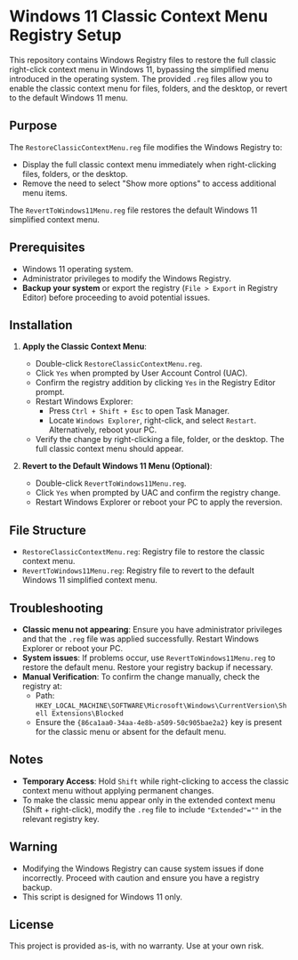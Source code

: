 # Windows 11 Classic Context Menu Registry Setup

This repository contains Windows Registry files to restore the full classic right-click context menu in Windows 11, bypassing the simplified menu introduced in the operating system. The provided `.reg` files allow you to enable the classic context menu for files, folders, and the desktop, or revert to the default Windows 11 menu.

## Purpose
The `RestoreClassicContextMenu.reg` file modifies the Windows Registry to:
- Display the full classic context menu immediately when right-clicking files, folders, or the desktop.
- Remove the need to select "Show more options" to access additional menu items.

The `RevertToWindows11Menu.reg` file restores the default Windows 11 simplified context menu.

## Prerequisites
- Windows 11 operating system.
- Administrator privileges to modify the Windows Registry.
- **Backup your system** or export the registry (`File > Export` in Registry Editor) before proceeding to avoid potential issues.

## Installation
1. **Apply the Classic Context Menu**:
   - Double-click `RestoreClassicContextMenu.reg`.
   - Click `Yes` when prompted by User Account Control (UAC).
   - Confirm the registry addition by clicking `Yes` in the Registry Editor prompt.
   - Restart Windows Explorer:
     - Press `Ctrl + Shift + Esc` to open Task Manager.
     - Locate `Windows Explorer`, right-click, and select `Restart`. Alternatively, reboot your PC.
   - Verify the change by right-clicking a file, folder, or the desktop. The full classic context menu should appear.

2. **Revert to the Default Windows 11 Menu (Optional)**:
   - Double-click `RevertToWindows11Menu.reg`.
   - Click `Yes` when prompted by UAC and confirm the registry change.
   - Restart Windows Explorer or reboot your PC to apply the reversion.

## File Structure
- `RestoreClassicContextMenu.reg`: Registry file to restore the classic context menu.
- `RevertToWindows11Menu.reg`: Registry file to revert to the default Windows 11 simplified context menu.

## Troubleshooting
- **Classic menu not appearing**: Ensure you have administrator privileges and that the `.reg` file was applied successfully. Restart Windows Explorer or reboot your PC.
- **System issues**: If problems occur, use `RevertToWindows11Menu.reg` to restore the default menu. Restore your registry backup if necessary.
- **Manual Verification**: To confirm the change manually, check the registry at:
  - Path: `HKEY_LOCAL_MACHINE\SOFTWARE\Microsoft\Windows\CurrentVersion\Shell Extensions\Blocked`
  - Ensure the `{86ca1aa0-34aa-4e8b-a509-50c905bae2a2}` key is present for the classic menu or absent for the default menu.

## Notes
- **Temporary Access**: Hold `Shift` while right-clicking to access the classic context menu without applying permanent changes.
- To make the classic menu appear only in the extended context menu (Shift + right-click), modify the `.reg` file to include `"Extended"=""` in the relevant registry key.

## Warning
- Modifying the Windows Registry can cause system issues if done incorrectly. Proceed with caution and ensure you have a registry backup.
- This script is designed for Windows 11 only.

## License
This project is provided as-is, with no warranty. Use at your own risk.

